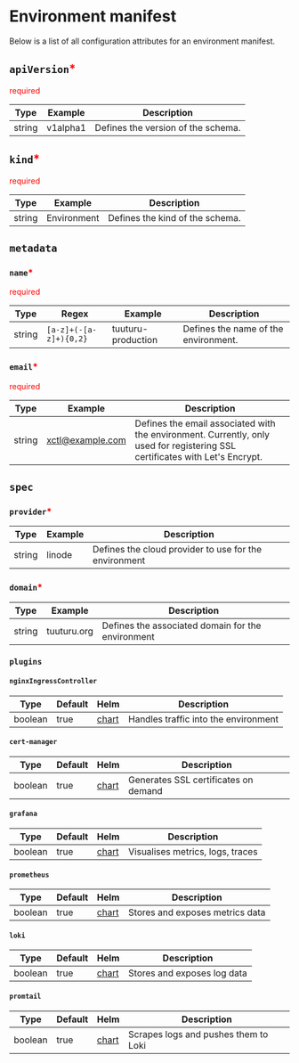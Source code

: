 # Environment manifest

Below is a list of all configuration attributes for an environment manifest.

## `apiVersion`<span class="required">*</span>

<span class="required">required</span>

| Type   | Example  | Description                        |
|--------|----------|------------------------------------|
| string | v1alpha1 | Defines the version of the schema. |

## `kind`<span class="required">*</span>

<span class="required">required</span>

| Type   | Example     | Description                     |
|--------|-------------|---------------------------------|
| string | Environment | Defines the kind of the schema. |

## `metadata`

### `name`<span class="required">*</span>

<span class="required">required</span>

| Type   | Regex                  | Example            | Description                          |
|--------|------------------------|--------------------|--------------------------------------|
| string | `[a-z]+(-[a-z]+){0,2}` | tuuturu-production | Defines the name of the environment. |

### `email`<span class="required">*</span>

<span class="required">required</span>

| Type   | Example          | Description                                                                                                                  |
|--------|------------------|------------------------------------------------------------------------------------------------------------------------------|
| string | xctl@example.com | Defines the email associated with the environment. Currently, only used for registering SSL certificates with Let's Encrypt. |

## `spec`

### `provider`<span class="required">*</span>

| Type   | Example | Description                                           |
|--------|---------|-------------------------------------------------------|
| string | linode  | Defines the cloud provider to use for the environment |

### `domain`<span class="required">*</span>

| Type   | Example     | Description                                       |
|--------|-------------|---------------------------------------------------|
| string | tuuturu.org | Defines the associated domain for the environment |

### `plugins`

#### `nginxIngressController`

| Type    | Default | Helm                                                                      | Description                          |
|---------|---------|---------------------------------------------------------------------------|--------------------------------------|
| boolean | true    | [chart](https://artifacthub.io/packages/helm/ingress-nginx/ingress-nginx) | Handles traffic into the environment |

#### `cert-manager`

| Type    | Default | Helm                                                                    | Description                          |
|---------|---------|-------------------------------------------------------------------------|--------------------------------------|
| boolean | true    | [chart](https://artifacthub.io/packages/helm/cert-manager/cert-manager) | Generates SSL certificates on demand |

#### `grafana`

| Type    | Default | Helm                                                          | Description                      |
|---------|---------|---------------------------------------------------------------|----------------------------------|
| boolean | true    | [chart](https://artifacthub.io/packages/helm/grafana/grafana) | Visualises metrics, logs, traces |

#### `prometheus`

| Type    | Default | Helm                                                                          | Description                     |
|---------|---------|-------------------------------------------------------------------------------|---------------------------------|
| boolean | true    | [chart](https://artifacthub.io/packages/helm/prometheus-community/prometheus) | Stores and exposes metrics data |

#### `loki`

| Type    | Default | Helm                                                       | Description                 |
|---------|---------|------------------------------------------------------------|-----------------------------|
| boolean | true    | [chart](https://artifacthub.io/packages/helm/grafana/loki) | Stores and exposes log data |

#### `promtail`

| Type    | Default | Helm                                                           | Description                          |
|---------|---------|----------------------------------------------------------------|--------------------------------------|
| boolean | true    | [chart](https://artifacthub.io/packages/helm/grafana/promtail) | Scrapes logs and pushes them to Loki |

<style>
span.required {
    color: red;
}
</style>
